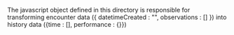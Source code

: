 The javascript object defined in this directory is responsible for transforming encounter data ({ datetimeCreated : "", observations : [] }) into history data ({time : [], performance : {}})